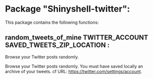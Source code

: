 # Package "Shinyshell-twitter":

This package contains the following functions:


## random_tweets_of_mine TWITTER_ACCOUNT SAVED_TWEETS_ZIP_LOCATION :

Browse your Twitter posts randomly.

Browse your Twitter posts randomly.
You must have saved locally an archive of your tweets. cf URL: https://twitter.com/settings/account.

